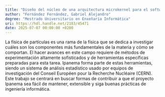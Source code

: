 ```yaml
---
title: "Diseño del núcleo de una arquitectura microkernel para el software de análisis de datos Ipanema y refactorización de los módulos de cálculo para su nuevo SDK"
author: "Fernández Fernández, Gabriel Alejandro"
degree: "Mestrado Universitario en Enxeñaría Informática"
uri: https://hdl.handle.net/2183/45471
date: 2025-07-07 00:00:00 +0200
---
```

La física de partículas es una rama de la física que se dedica a investigar cuáles son los componentes más fundamentales de la materia y cómo se comportan. El hacer avances en este campo requiere de métodos de experimentación altamente sofisticados y de herramientas específicas preparadas para esta tarea. Ipanema forma parte de estas herramientas, siendo un sistema de análisis estadístico usado por equipos de investigación del Conseil Européen pour la Recherche Nucléaire (CERN). Este trabajo se centrará en buscar formas de contribuir a que el proyecto Ipanema sea fácil de mantener, extensible y siga buenas prácticas de ingeniería informática.
